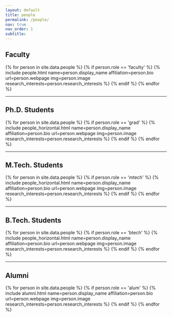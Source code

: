 ```yaml
---
layout: default
title: people
permalink: /people/
nav: true
nav_order: 1
subtitle:
---
```


## Faculty

<div class="row row-cols-3 projects pt-3 pb-3">
  {% for person in site.data.people %}
    {% if person.role == 'faculty' %}
      {% include people.html name=person.display_name affiliation=person.bio url=person.webpage img=person.image research_interests=person.research_interests %}
    {% endif %}
  {% endfor %}
</div>

---

## Ph.D. Students

<div class="row row-cols-2 projects pt-3 pb-3">
  {% for person in site.data.people %}
    {% if person.role == 'grad' %}
      {% include people_horizontal.html name=person.display_name affiliation=person.bio url=person.webpage img=person.image research_interests=person.research_interests %}
    {% endif %}
  {% endfor %}
</div>

---

## M.Tech. Students

<div class="row row-cols-2 projects pt-3 pb-3">
  {% for person in site.data.people %}
    {% if person.role == 'mtech' %}
      {% include people_horizontal.html name=person.display_name affiliation=person.bio url=person.webpage img=person.image research_interests=person.research_interests %}
    {% endif %}
  {% endfor %}
</div>

---

## B.Tech. Students

<div class="row row-cols-2 projects pt-3 pb-3">
  {% for person in site.data.people %}
    {% if person.role == 'btech' %}
      {% include people_horizontal.html name=person.display_name affiliation=person.bio url=person.webpage img=person.image research_interests=person.research_interests %}
    {% endif %}
  {% endfor %}
</div>

---

## Alumni

<div class="row row-cols-3 projects pt-3 pb-3">
  {% for person in site.data.people %}
    {% if person.role == 'alum' %}
      {% include alumni.html name=person.display_name affiliation=person.bio url=person.webpage img=person.image research_interests=person.research_interests %}
    {% endif %}
  {% endfor %}
</div>
